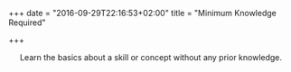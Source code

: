 +++
date = "2016-09-29T22:16:53+02:00"
title = "Minimum Knowledge Required"

+++

<p align="center">
Learn the basics about a skill or concept without any prior knowledge.
</p>